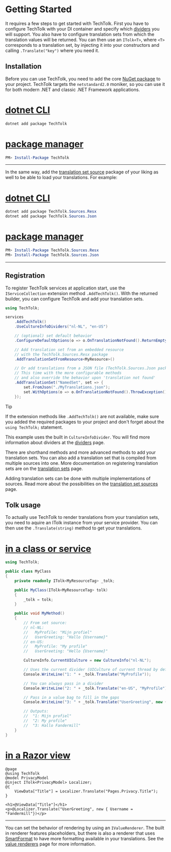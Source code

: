 
# Getting Started

It requires a few steps to get started with TechTolk. First you have to
configure TechTolk with your DI container and specify which
[dividers](./dividers.md) you will support. You also have to configure
translation sets from which the translation values will be returned. You can
then use an `ITolk<T>`, where `<T>` corresponds to a translation set, by
injecting it into your constructors and calling `.Translate("key")` where you
need it.

## Installation

Before you can use TechTolk, you need to add the core 
[NuGet package](https://www.nuget.org/packages/TechTolk) to your project.
TechTolk targets the `netstandard2.0` moniker, so you can use it for both modern
.NET and classic .NET Framework applications.

# [dotnet CLI](#tab/dotnet-cli)

```powershell
dotnet add package TechTolk
```

# [package manager](#tab/package-manager)

```powershell
PM> Install-Package TechTolk
```
---

In the same way, add the [translation set source](./sources/index.md) package of
your liking as well to be able to load your translations. For example:

# [dotnet CLI](#tab/dotnet-cli)

```powershell
dotnet add package TechTolk.Sources.Resx
dotnet add package TechTolk.Sources.Json
```

# [package manager](#tab/package-manager)

```powershell
PM> Install-Package TechTolk.Sources.Resx
PM> Install-Package TechTolk.Sources.Json
```
---

## Registration

To register TechTolk services at application start, use the `IServiceCollection`
extension method `.AddTechTolk()`. With the returned builder, you can configure
TechTolk and add your translation sets.

```csharp
using TechTolk;

services
    .AddTechTolk()
    .UseCultureInfoDividers("nl-NL", "en-US")

    // (optional) set default behavior
    .ConfigureDefaultOptions(o => o.OnTranslationNotFound().ReturnEmptyString())

    // Add translation set from an embedded resource
    // with the TechTolk.Sources.Resx package
    .AddTranslationSetFromResource<MyResource>()

    // Or add translations from a JSON file (TechTolk.Sources.Json package)
    // This time with the more configurable methods
    // and also override the behavior upon 'translation not found'
    .AddTranslationSet("NamedSet", set => {
        set.FromJson("./MyTranslations.json");
        set.WithOptions(o => o.OnTranslationNotFound().ThrowException());
    });
```

> [!TIP]
> If the extension methods like `.AddTechTolk()` are not available, make sure
> you added the required packages to your project and don't forget about the
> `using TechTolk;` statement.

This example uses the built in `CultureInfoDivider`. You will find more
information about dividers at the [dividers](dividers.md) page.

There are shorthand methods and more advanced methods to add your translation
sets. You can also add a translation set that is compiled from multiple sources
into one. More documentation on registering translation sets are on the
[translation sets](translation-sets.md) page.

Adding translation sets can be done with multiple implementations of sources. 
Read more about the possibilities on the [translation set sources](sources/index.md)
page.

## Tolk usage

To actually use TechTolk to render translations from your translation sets, you
need to aquire an ITolk instance from your service provider. You can then use
the `.Translate(string)` method to get your translations.

# [in a class or service](#tab/class-or-service)

```csharp
using TechTolk;

public class MyClass
{
    private readonly ITolk<MyResourceTag> _tolk;

    public MyClass(ITolk<MyResourceTag> tolk)
    {
        _tolk = tolk;
    }

    public void MyMethod()
    {
        // From set source:
        // nl-NL:
        //   MyProfile: "Mijn profiel"
        //   UserGreeting: "Hallo {Username}"
        // en-US:
        //   MyProfile: "My profile"
        //   UserGreeting: "Hello {Username}"

        CultureInfo.CurrentUICulture = new CultureInfo("nl-NL");

        // Uses the current divider (UICulture of current thread by default)
        Console.WriteLine("1: " + _tolk.Translate("MyProfile"));

        // You can always pass in a divider
        Console.WriteLine("2: " + _tolk.Translate("en-US", "MyProfile"));

        // Pass in a value bag to fill in the gaps
        Console.WriteLine("3: " + _tolk.Translate("UserGreeting", new { Username = "Fandermill"});

        // Outputs:
        //  "1: Mijn profiel"
        //  "2: My profile"
        //  "3: Hallo Fandermill"
    }
}
```

# [in a Razor view](#tab/razor-view)

```
@page
@using TechTolk
@model PrivacyModel
@inject ITolk<PrivacyModel> Localizer;
@{
    ViewData["Title"] = Localizer.Translate("Pages.Privacy.Title");
}

<h1>@ViewData["Title"]</h1>
<p>@Localizer.Translate("UserGreeting", new { Username = "Fandermill"})</p>
```
---

You can set the behavior of rendering by using an `IValueRenderer`. The built in
renderer features placeholders, but there is also a renderer that uses
[SmartFormat](https://github.com/axuno/SmartFormat) to have more formatting
available in your translations. See the [value renderers](value-renderers.md)
page for more information.

